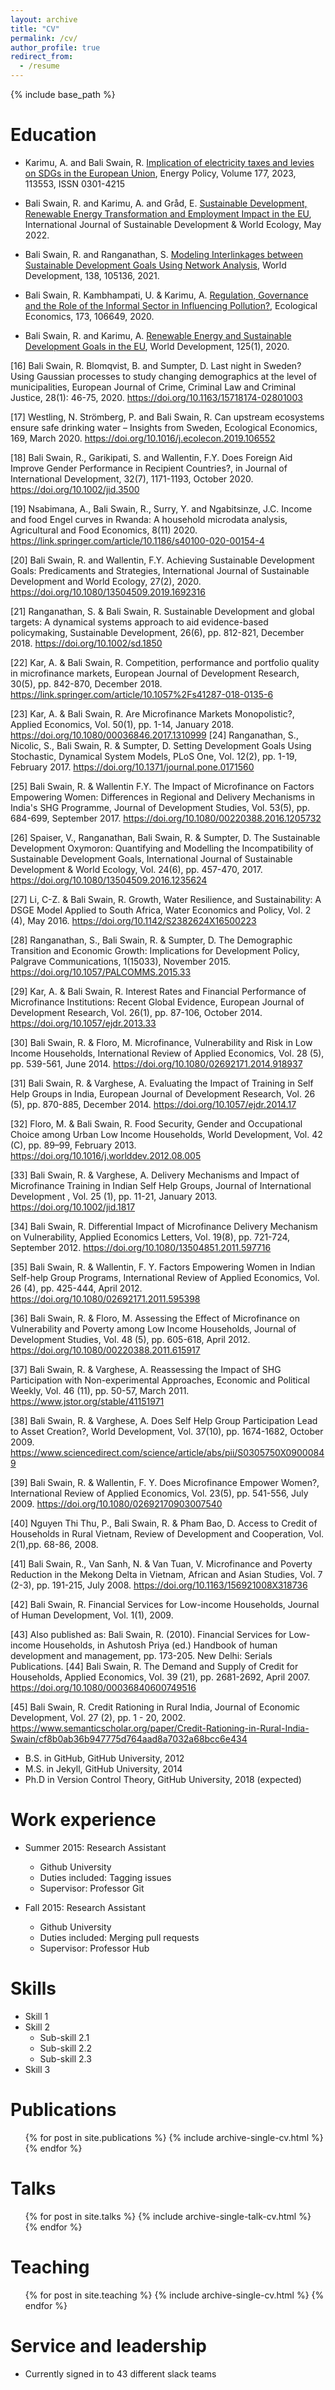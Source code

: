 ```yaml
---
layout: archive
title: "CV"
permalink: /cv/
author_profile: true
redirect_from:
  - /resume
---
```


{% include base_path %}

Education
======
* Karimu, A. and Bali Swain, R. [Implication of electricity taxes and levies on SDGs in the European Union](https://doi.org/10.1016/j.enpol.2023.113553), Energy Policy, Volume 177, 2023, 113553, ISSN 0301-4215

* Bali Swain, R. and Karimu, A. and Gråd, E. [Sustainable Development, Renewable Energy Transformation and Employment Impact in the EU](https://www.tandfonline.com/doi/full/10.1080/13504509.2022.2078902), International Journal of Sustainable Development & World Ecology, May 2022. 

* Bali Swain, R. and Ranganathan, S. [Modeling Interlinkages between Sustainable Development Goals Using Network Analysis](https://doi.org/10.1016/j.worlddev.2020.105136), World Development, 138, 105136, 2021. 

* Bali Swain, R. Kambhampati, U. & Karimu, A. [Regulation, Governance and the Role of the Informal Sector in Influencing Pollution?](https://doi.org/10.1016/j.ecolecon.2020.106649), Ecological Economics, 173, 106649, 2020. 

* Bali Swain, R. and Karimu, A. [Renewable Energy and Sustainable Development Goals in the EU](https://doi.org/10.1016/j.worlddev.2019.104693 ), World Development, 125(1), 2020.                                    

[16]	Bali Swain, R. Blomqvist, B. and Sumpter, D. Last night in Sweden? Using Gaussian processes to study changing demographics at the level of municipalities, European Journal of Crime, Criminal Law and Criminal Justice, 28(1): 46-75, 2020. https://doi.org/10.1163/15718174-02801003 

[17]	Westling, N. Strömberg, P. and Bali Swain, R. Can upstream ecosystems ensure safe drinking water – Insights from Sweden, Ecological Economics, 169, March 2020. https://doi.org/10.1016/j.ecolecon.2019.106552

[18]	Bali Swain, R., Garikipati, S. and Wallentin, F.Y. Does Foreign Aid Improve Gender Performance in Recipient Countries?, in Journal of International Development, 32(7), 1171-1193, October 2020. https://doi.org/10.1002/jid.3500

[19]	 Nsabimana, A., Bali Swain, R., Surry, Y. and Ngabitsinze, J.C. Income and food Engel curves in Rwanda: A household microdata analysis, Agricultural and Food Economics, 8(11) 2020. https://link.springer.com/article/10.1186/s40100-020-00154-4

[20]	Bali Swain, R. and Wallentin, F.Y.  Achieving Sustainable Development Goals: Predicaments and Strategies, International Journal of Sustainable Development and World Ecology, 27(2), 2020. https://doi.org/10.1080/13504509.2019.1692316

[21]	Ranganathan, S. & Bali Swain, R. Sustainable Development and global targets: A dynamical systems approach to aid evidence-based policymaking, Sustainable Development, 26(6), pp. 812-821, December 2018. https://doi.org/10.1002/sd.1850

[22]	  Kar, A. & Bali Swain, R. Competition, performance and portfolio quality in microfinance markets, European Journal of Development Research, 30(5), pp. 842-870, December 2018. https://link.springer.com/article/10.1057%2Fs41287-018-0135-6

[23]	 Kar, A. & Bali Swain, R. Are Microfinance Markets Monopolistic?, Applied Economics, Vol. 50(1), pp. 1-14, January 2018. https://doi.org/10.1080/00036846.2017.1310999 
[24]	 Ranganathan, S., Nicolic, S., Bali Swain, R. & Sumpter, D. Setting Development Goals Using Stochastic, Dynamical System Models, PLoS One, Vol. 12(2), pp. 1-19, February 2017. https://doi.org/10.1371/journal.pone.0171560

[25]	Bali Swain, R. & Wallentin F.Y. The Impact of Microfinance on Factors Empowering Women: Differences in Regional and Delivery Mechanisms in India's SHG Programme, Journal of Development Studies, Vol. 53(5), pp. 684-699, September 2017. https://doi.org/10.1080/00220388.2016.1205732

[26]	Spaiser, V., Ranganathan, Bali Swain, R. & Sumpter, D. The Sustainable Development Oxymoron: Quantifying and Modelling the Incompatibility of Sustainable Development Goals, International Journal of Sustainable Development & World Ecology, Vol. 24(6), pp. 457-470, 2017. https://doi.org/10.1080/13504509.2016.1235624 

[27]	Li, C-Z. & Bali Swain, R. Growth, Water Resilience, and Sustainability: A DSGE Model Applied to South Africa, Water Economics and Policy, Vol. 2 (4),  May 2016. https://doi.org/10.1142/S2382624X16500223 

[28]	 Ranganathan, S., Bali Swain, R. & Sumpter, D. The Demographic Transition and Economic Growth: Implications for Development Policy, Palgrave Communications, 1(15033), November 2015. https://doi.org/10.1057/PALCOMMS.2015.33

[29]	Kar, A. & Bali Swain, R. Interest Rates and Financial Performance of Microfinance Institutions: Recent Global Evidence, European Journal of Development Research, Vol. 26(1), pp. 87-106, October 2014. https://doi.org/10.1057/ejdr.2013.33

[30]	Bali Swain, R. & Floro, M. Microfinance, Vulnerability and Risk in Low Income Households, International Review of Applied Economics, Vol. 28 (5), pp. 539-561, June 2014. https://doi.org/10.1080/02692171.2014.918937  

[31]	 Bali Swain, R. & Varghese, A. Evaluating the Impact of Training in Self Help Groups in India, European Journal of Development Research, Vol. 26 (5), pp. 870-885, December 2014. https://doi.org/10.1057/ejdr.2014.17 

[32]	Floro, M. & Bali Swain, R. Food Security, Gender and Occupational Choice among Urban Low Income Households, World Development, Vol. 42 (C), pp. 89–99, February 2013. https://doi.org/10.1016/j.worlddev.2012.08.005

[33]	 Bali Swain, R. & Varghese, A. Delivery Mechanisms and Impact of Microfinance Training in Indian Self Help Groups, Journal of International Development , Vol. 25 (1), pp. 11-21, January 2013. https://doi.org/10.1002/jid.1817

[34]	 Bali Swain, R. Differential Impact of Microfinance Delivery Mechanism on Vulnerability, Applied Economics Letters, Vol. 19(8), pp. 721-724, September 2012. https://doi.org/10.1080/13504851.2011.597716

[35]	 Bali Swain, R. & Wallentin, F. Y.  Factors Empowering Women in Indian Self-help Group Programs, International Review of Applied Economics, Vol. 26 (4), pp. 425-444, April 2012. https://doi.org/10.1080/02692171.2011.595398 

[36]	 Bali Swain, R. & Floro, M. Assessing the Effect of Microfinance on Vulnerability and Poverty among Low Income Households, Journal of Development Studies, Vol. 48 (5), pp. 605-618, April 2012. https://doi.org/10.1080/00220388.2011.615917

[37]	 Bali Swain, R. & Varghese, A. Reassessing the Impact of SHG Participation with Non-experimental Approaches, Economic and Political Weekly, Vol. 46 (11), pp. 50-57, March 2011. https://www.jstor.org/stable/41151971

[38]	 Bali Swain, R. & Varghese, A. Does Self Help Group Participation Lead to Asset Creation?, World Development, Vol. 37(10), pp. 1674-1682, October 2009. https://www.sciencedirect.com/science/article/abs/pii/S0305750X09000849

[39]	 Bali Swain, R. & Wallentin, F. Y. Does Microfinance Empower Women?, International Review of Applied Economics, Vol. 23(5), pp. 541-556, July 2009. https://doi.org/10.1080/02692170903007540

[40]	 Nguyen Thi Thu, P., Bali Swain, R. & Pham Bao, D. Access to Credit of Households in Rural Vietnam, Review of Development and Cooperation, Vol. 2(1),pp. 68-86, 2008.

[41]	 Bali Swain, R., Van Sanh, N. & Van Tuan, V. Microfinance and Poverty Reduction in the Mekong Delta in Vietnam, African and Asian Studies, Vol. 7 (2-3), pp. 191-215, July 2008. https://doi.org/10.1163/156921008X318736

[42]	 Bali Swain, R. Financial Services for Low-income Households, Journal of Human Development, Vol. 1(1), 2009. 

[43]	Also published as:  Bali Swain, R.  (2010). Financial Services for Low-income Households, in Ashutosh Priya (ed.) Handbook of human development and management, pp. 173-205. New Delhi: Serials Publications.
[44]	 Bali Swain, R. The Demand and Supply of Credit for Households, Applied Economics, Vol. 39 (21), pp. 2681-2692, April 2007. https://doi.org/10.1080/00036840600749516

[45]	 Bali Swain, R.  Credit Rationing in Rural India, Journal of Economic Development, Vol. 27 (2), pp. 1 - 20, 2002. https://www.semanticscholar.org/paper/Credit-Rationing-in-Rural-India-Swain/cf8b0ab36b947775d764aad8a7032a68bcc6e434

* B.S. in GitHub, GitHub University, 2012
* M.S. in Jekyll, GitHub University, 2014
* Ph.D in Version Control Theory, GitHub University, 2018 (expected)

Work experience
======
* Summer 2015: Research Assistant
  * Github University
  * Duties included: Tagging issues
  * Supervisor: Professor Git

* Fall 2015: Research Assistant
  * Github University
  * Duties included: Merging pull requests
  * Supervisor: Professor Hub
  
Skills
======
* Skill 1
* Skill 2
  * Sub-skill 2.1
  * Sub-skill 2.2
  * Sub-skill 2.3
* Skill 3

Publications
======
  <ul>{% for post in site.publications %}
    {% include archive-single-cv.html %}
  {% endfor %}</ul>
  
Talks
======
  <ul>{% for post in site.talks %}
    {% include archive-single-talk-cv.html %}
  {% endfor %}</ul>
  
Teaching
======
  <ul>{% for post in site.teaching %}
    {% include archive-single-cv.html %}
  {% endfor %}</ul>
  
Service and leadership
======
* Currently signed in to 43 different slack teams
